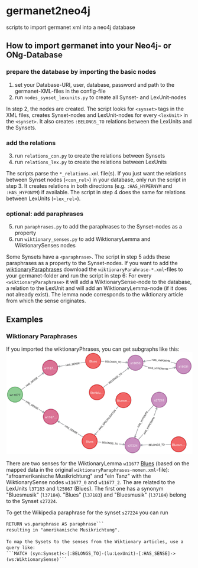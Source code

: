 # germanet2neo4j
scripts to import germanet xml into a neo4j database 

## How to import germanet into your Neo4j- or ONg-Database

### prepare the database by importing the basic nodes

1. set your Database-URI, user, database, password and path to the germanet-XML-files in the config-file
2. run `nodes_synset_lexunits.py` to create all Synset- and LexUnit-nodes

In step 2, the nodes are created. The script looks for `<synset>` tags in the XML files, creates Synset-nodes 
and LexUnit-nodes for every `<lexUnit>` in the `<synset>`. It also creates `:BELONGS_TO` relations 
between the LexUnits and the Synsets.  

### add the relations

3. run `relations_con.py` to create the relations between Synsets
4. run `relations_lex.py` to create the relations between LexUnits

The scripts parse the `*_relations.xml` file(s). If you just want the relations between 
Synset nodes (`<con_rel>`) in your database, only run the script in step 3. It creates 
relations in both directions (e.g. `:HAS_HYPERNYM` and `:HAS_HYPONYM`) if available.
The script in step 4 does the same for relations between LexUnits (`<lex_rel>`).

### optional: add paraphrases

5. run `paraphrases.py` to add the paraphrases to the Synset-nodes as a property
6. run `wiktionary_senses.py` to add WiktionaryLemma and WiktionarySenses nodes

Some Synsets have a `<paraphrase>`. The script in step 5 adds these paraphrases as
a property to the Synset-nodes.
If you want to add the [wiktionaryParaphrases](https://uni-tuebingen.de/fakultaeten/philosophische-fakultaet/fachbereiche/neuphilologie/seminar-fuer-sprachwissenschaft/arbeitsbereiche/allg-sprachwissenschaft-computerlinguistik/ressourcen/lexica/germanet-1/beschreibung/wiktionary-definitions/)
download the `wiktionaryParahrase-*.xml`-files to your germanet-folder and run the script in step 6:  For every `<wiktionaryParaphrase>` it will
add a WiktionarySense-node to the database, a relation to the LexUnit and will add an WiktionaryLemma-node (if it does not already exist). The lemma node 
corresponds to the wiktionary article from which the sense originates.

## Examples

### Wiktionary Paraphrases

If you imported the wiktionaryPhrases, you can get subgraphs like this:
![image](/images/graph_w11677.png)

There are two senses for the WiktionaryLemma `w11677` [Blues](https://de.wiktionary.org/wiki/Blues) (based on the mapped data in the original `wiktionaryParaphrases-nomen.xml`-file): "afroamerikanische Musikrichtung" and "ein Tanz" 
with the WiktionarySense nodes `w11677_0` and `w11677_2`. The are related to the LexUnits `l37183` and `l25067` (Blues). The first one has a synonym "Bluesmusik" (`l37184`).
"Blues" (`l37183`) and "Bluesmusik" (`l37184`) belong to the Synset `s27224`.

To get the Wikipedia paraphrase for the synset `s27224` you can run
```MATCH (syn:Synset {id: "s27224"})<-[:BELONGS_TO]-(lu:LexUnit)-[:HAS_SENSE]->(ws:WiktionarySense)
RETURN ws.paraphrase AS paraphrase```
resulting in "amerikanische Musikrichtung".

To map the Sysets to the senses from the Wiktionary articles, use a query like:
```MATCH (syn:Synset)<-[:BELONGS_TO]-(lu:LexUnit)-[:HAS_SENSE]->(ws:WiktionarySense)```

